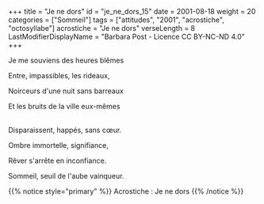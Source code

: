 +++
title = "Je ne dors"
id = "je_ne_dors_15"
date = 2001-08-18
weight = 20
categories = ["Sommeil"]
tags = ["attitudes", "2001", "acrostiche", "octosyllabe"]
acrostiche = "Je ne dors"
verseLength = 8
LastModifierDisplayName = "Barbara Post - Licence CC BY-NC-ND 4.0"
+++

Je me souviens des heures blêmes

Entre, impassibles, les rideaux,

Noirceurs d'une nuit sans barreaux

Et les bruits de la ville eux-mêmes

 \
Disparaissent, happés, sans cœur.

Ombre immortelle, signifiance,

Rêver s'arrête en inconfiance.

Sommeil, seuil de l'aube vainqueur.

{{% notice style="primary" %}}
Acrostiche : Je ne dors
{{% /notice %}}
